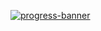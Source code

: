 [![progress-banner](https://backend.codecrafters.io/progress/http-server/4fa83c97-ed3e-400b-8faa-2f8d09e568b7)](https://app.codecrafters.io/users/codecrafters-bot?r=2qF)
